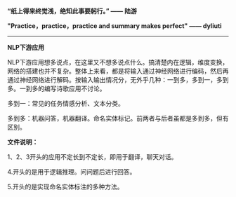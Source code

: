 **“纸上得来终觉浅，绝知此事要躬行。”  —— 陆游**

**"Practice，practice，practice and summary makes perfect" —— dyliuti**

------

**NLP下游应用**

NLP下游应用想多说点，在这里又不想多说点什么。搞清楚内在逻辑，维度变换，网络的搭建也并不复杂。整体上来看，都是将输入通过神经网络进行编码，然后再通过神经网络进行解码。按输入输出情况分，无外乎几种：一到多，多到一，多到多。一到多的编写诗歌应用不讨论。

多到一：常见的任务情感分析、文本分类。

多到多：机器问答，机器翻译。命名实体标记。前两者与后者虽都是多到多，但有区别。

**文件说明：**

1、2、3开头的应用不定长到不定长，即用于翻译，聊天对话。

4.开头的是用于逻辑推理。问问题后进行回答。

5.开头的是实现命名实体标注的多种方法。




